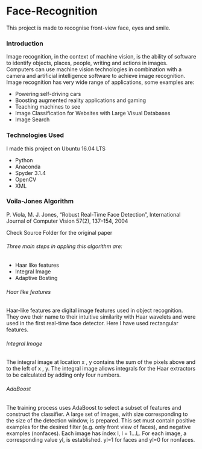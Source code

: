 # Face-Recognition

This project is made to recognise front-view face, eyes and smile. 

### Introduction

Image recognition, in the context of machine vision, is the ability of software to identify objects, places, people, writing and actions in images. Computers can use machine vision technologies in combination with a camera and artificial intelligence software to achieve image recognition.
Image recognition has very wide range of applications, some examples are: 
* Powering self-driving cars
* Boosting augmented reality applications and gaming
* Teaching machines to see
* Image Classification for Websites with Large Visual Databases
* Image Search

### Technologies Used

I made this project on Ubuntu 16.04 LTS
* Python
* Anaconda
* Spyder 3.1.4
* OpenCV
* XML

### Voila-Jones Algorithm

P. Viola, M. J. Jones, “Robust Real-Time Face
Detection”, International Journal of Computer Vision
57(2), 137–154, 2004

Check Source Folder for the original paper 

###### Three main steps in appling this algorithm are:
* Haar like features
* Integral Image
* Adaptive Bosting

###### Haar like features
Haar-like features are digital image features used in object recognition. They owe their name to their intuitive similarity with Haar wavelets and were used in the first real-time face detector. Here I have used rectangular features.

###### Integral Image
The integral image at location x , y contains the sum of the pixels above and to the left of x , y. The integral image allows integrals for the Haar extractors to be calculated by adding only four numbers.

###### AdaBoost
The training process uses AdaBoost to select a subset of features and construct the classifier. A large set of images, with size corresponding to the size of the detection window, is prepared. This set must contain positive examples for the desired filter (e.g. only front view of faces), and negative examples (nonfaces). Each image has index l, l = 1…L. For each image, a corresponding value yl, is established. yl=1 for faces and yl=0 for nonfaces.
